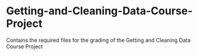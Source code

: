 # Getting-and-Cleaning-Data-Course-Project
Contains the required files for the grading of the Getting and Cleaning Data Course Project

